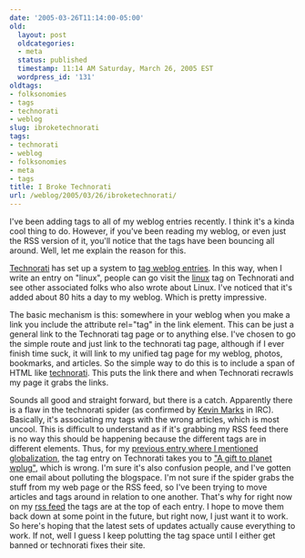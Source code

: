 ```yaml
---
date: '2005-03-26T11:14:00-05:00'
old:
  layout: post
  oldcategories:
  - meta
  status: published
  timestamp: 11:14 AM Saturday, March 26, 2005 EST
  wordpress_id: '131'
oldtags:
- folksonomies
- tags
- technorati
- weblog
slug: ibroketechnorati
tags:
- technorati
- weblog
- folksonomies
- meta
- tags
title: I Broke Technorati
url: /weblog/2005/03/26/ibroketechnorati/
---
```


I've been adding tags to all of my weblog entries recently.  I think it's
a kinda cool thing to do.  However, if you've been reading my weblog, or even
just the RSS version of it, you'll notice that the tags have been bouncing all
around.  Well, let me explain the reason for this.






[Technorati](http://www.technorati.com/) has set up a system
to [tag weblog entries](http://www.technorati.com/tags).  In this
way, when I write an entry on "linux", people can go visit the
[linux](http://www.technorati.com/tag/linux) tag on
Technorati and see other associated folks who also wrote about Linux.
I've noticed that it's added about 80 hits a day to my weblog.  Which is
pretty impressive.






The basic mechanism is this: somewhere in your weblog when you make a link
you include the attribute rel="tag"
in the link element.  This can be just a general link to the Technorati tag
page or to anything else.  I've chosen to go the simple route and just link
to the technorati tag page, although if I ever finish time suck, it will link
to my unified tag page for my weblog, photos, bookmarks, and articles.  So
the simple way to do this is to include a span of HTML like <a href="http://www.technorati.com/tag/technorati" rel="tag">technorati</a>.  This puts the link there and when Technorati recrawls my page
it grabs the links.






Sounds all good and straight forward, but there is a catch.  Apparently there
is a flaw in the technorati spider (as confirmed by [Kevin Marks](http://epeus.blogspot.com/) in IRC).   Basically, it's associating my tags with
the wrong articles, which is most uncool.   This is difficult to understand as if it's grabbing my RSS feed there is no way this should be happening because the
different tags are in different <item>
elements.  Thus, for my [previous entry where I
mentioned globalization](http://patrick.wagstrom.net/weblog/faith/wallisOnJustice.xml), the tag entry on Technorati takes you to ["A gift to
planet wplug"](http://patrick.wagstrom.net/weblog/web/mpopKiller.xml), which is wrong.  I'm sure it's also confusion people, and I've
gotten one email about polluting the blogspace.  I'm not sure if the spider grabs the
stuff from my web page or the RSS feed, so I've been trying to move articles and tags around in relation to one another.  That's why for right now on my
[rss feed](http://patrick.wagstrom.net/weblog/index.rss) the tags
are at the top of each entry.  I hope to move them back down at some point
in the future, but right now, I just want it to work.  So here's hoping that
the latest sets of updates actually cause everything to work.  If not,
well I guess I keep polutting the tag space until I either get banned or
technorati fixes their site.
